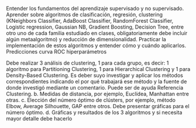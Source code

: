Entender los fundamentos del aprendizaje supervisado y no supervisado.
Aprender sobre algoritmos de clasificación, regresión, clustering (KNeighbors Classifier,
AdaBoost Classifier, RandomForest Classifier, Logistic regression, Gaussian NB,
Gradient Boosting, Decision Tree, entre otro uno de cada familia estudiado en
clases, obligatoriamente debe incluir algún metaalgoritmo) y reducción de dimensionalidad.
Practicar la implementación de estos algoritmos y entender cómo y cuándo aplicarlos.
Predicciones
curva ROC
hiperparámetros

Debe realizar 3 análisis de clustering, 1 para cada grupo, es decir: 1 algoritmo para
Partitioning Clustering, 1 para Hierarchical Clustering y 1 para Density-Based
Clustering. Es deber suyo investigar y aplicar los métodos correspondientes indicando
el por qué trabajará ese método y la fuente de donde investigó mediante un
comentario. Puede ser de ayuda Referencia Clustering.
b. Medidas de distancia, por ejemplo, Euclídea, Manhattan entre otras.
c. Elección del número óptimo de clústers, por ejemplo, método Elbow, Average
Silhouette, GAP entre otros. Debe presentar gráficas para el número óptimo.
d. Gráficas y resultados de los 3 algoritmos y si necesita mayor detalle debe hacerlo